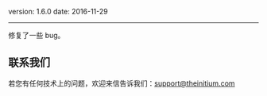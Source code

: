 version: 1.6.0
date: 2016-11-29

---

修复了一些 bug。

## 联系我们

若您有任何技术上的问题，欢迎来信告诉我们：[support@theinitium.com](mailto:support@theinitium.com)
